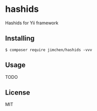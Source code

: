 # hashids

Hashids for Yii framework

## Installing

```shell
$ composer require jimchen/hashids -vvv
```

## Usage

TODO

## License

MIT